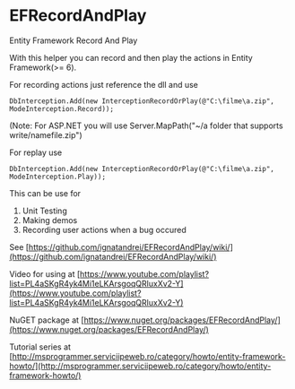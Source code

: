 EFRecordAndPlay
===============

Entity Framework Record And Play


With this helper you can record and then play the actions in Entity Framework(>= 6).

For recording actions just reference the dll and use

    DbInterception.Add(new InterceptionRecordOrPlay(@"C:\filme\a.zip", ModeInterception.Record)); 

(Note: For ASP.NET you will use Server.MapPath("~/a folder that supports write/namefile.zip")

For replay use 

    DbInterception.Add(new InterceptionRecordOrPlay(@"C:\filme\a.zip", ModeInterception.Play));

This can be use for 

1. Unit Testing
2. Making demos
3. Recording user actions when a bug occured 

See [https://github.com/ignatandrei/EFRecordAndPlay/wiki/](https://github.com/ignatandrei/EFRecordAndPlay/wiki/)

Video for using at [https://www.youtube.com/playlist?list=PL4aSKgR4yk4Mi1eLKArsgoqQRluxXv2-Y](https://www.youtube.com/playlist?list=PL4aSKgR4yk4Mi1eLKArsgoqQRluxXv2-Y)

NuGET package at [https://www.nuget.org/packages/EFRecordAndPlay/](https://www.nuget.org/packages/EFRecordAndPlay/)

Tutorial series at 
[http://msprogrammer.serviciipeweb.ro/category/howto/entity-framework-howto/](http://msprogrammer.serviciipeweb.ro/category/howto/entity-framework-howto/)
